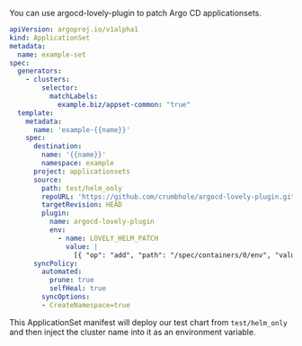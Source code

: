 You can use argocd-lovely-plugin to patch Argo CD applicationsets.

```yaml
apiVersion: argoproj.io/v1alpha1
kind: ApplicationSet
metadata:
  name: example-set
spec:
  generators:
    - clusters:
        selector:
          matchLabels:
            example.biz/appset-common: "true"
  template:
    metadata:
      name: 'example-{{name}}'
    spec:
      destination:
        name: '{{name}}'
        namespace: example
      project: applicationsets
      source:
        path: test/helm_only
        repoURL: 'https://github.com/crumbhole/argocd-lovely-plugin.git'
        targetRevision: HEAD
        plugin:
          name: argocd-lovely-plugin
          env:
            - name: LOVELY_HELM_PATCH
              value: |
                [{ "op": "add", "path": "/spec/containers/0/env", "value": { "action": "add", "name": "cluster", "value": "{{name}}" } }]
      syncPolicy:
        automated:
          prune: true
          selfHeal: true
        syncOptions:
        - CreateNamespace=true
```

This ApplicationSet manifest will deploy our test chart from `test/helm_only` and then inject the cluster name into it as an environment variable.

